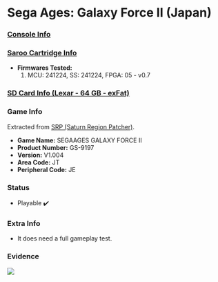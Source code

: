 # Sega Ages: Galaxy Force II (Japan)

### [Console Info](../../../../../Info/Consoles/VA13/README.md)

### [Saroo Cartridge Info](../../../../../Info/Cartridges/GuangzhouSanStarOnlineShop/1.6/README.md)

- <b>Firmwares Tested:</b>
  1. MCU: 241224, SS: 241224, FPGA: 05 - v0.7

### [SD Card Info (Lexar - 64 GB - exFat)](../../../../../Info/SdCards/Lexar/64GB/exfat/README.md)

### Game Info

Extracted from [SRP (Saturn Region Patcher)](https://segaxtreme.net/resources/saturn-region-patcher.81/download).

- <b>Game Name:</b> SEGAAGES GALAXY FORCE II
- <b>Product Number:</b> GS-9197
- <b>Version:</b> V1.004
- <b>Area Code:</b> JT
- <b>Peripheral Code:</b> JE

### Status

- Playable :heavy_check_mark:

### Extra Info

- It does need a full gameplay test.

### Evidence

[![](https://img.youtube.com/vi/GpKblAP5b9Y/0.jpg)](https://www.youtube.com/watch?v=GpKblAP5b9Y)
